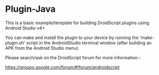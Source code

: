 # Plugin-Java

This is a basic example/template for building DroidScript plugins using Android Studio v4+

You can make and install the plugin to your device by running the 'make-plugin.sh' script in
the AndroidStudio terminal window (after building an APK from the Android Studio menu)
    
Please search/ask on the DroidScript forum for more information:- 

https://groups.google.com/forum/#!forum/androidscript

